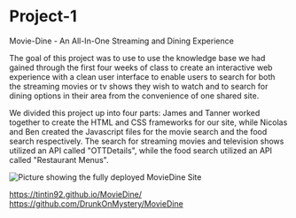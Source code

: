 
# Project-1
Movie-Dine - An All-In-One Streaming and Dining Experience

The goal of this project was to use to use the knowledge base we had gained through the first four weeks of class to create an interactive web experience with a clean user interface to enable users to search for both the streaming movies or tv shows they wish to watch and to search for dining options in their area from the convenience of one shared site.

We divided this project up into four parts: James and Tanner worked together to create the HTML and CSS frameworks for our site, while Nicolas and Ben created the Javascript files for the movie search and the food search respectively. The search for streaming movies and television shows utilized an API called "OTTDetails", while the food search utilized an API called "Restaurant Menus".

![Picture showing the fully deployed MovieDine Site](https://hosting.photobucket.com/images/i/DrunkOnMystery/MovieDine(1).PNG?width=450&height=278&fit=bounds&crop=fill)

https://tintin92.github.io/MovieDine/
https://github.com/DrunkOnMystery/MovieDine